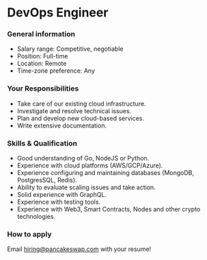 # DevOps Engineer

### General information

* Salary range: Competitive, negotiable
* Position: Full-time
* Location: Remote
* Time-zone preference: Any

### Your Responsibilities

* Take care of our existing cloud infrastructure.
* Investigate and resolve technical issues.
* Plan and develop new cloud-based services.
* Write extensive documentation.

### Skills & Qualification

* Good understanding of Go, NodeJS or Python.
* Experience with cloud platforms (AWS/GCP/Azure).
* Experience configuring and maintaining databases (MongoDB, PostgresSQL, Redis).
* Ability to evaluate scaling issues and take action.
* Solid experience with GraphQL.
* Experience with testing tools.
* Experience with Web3, Smart Contracts, Nodes and other crypto technologies.

### How to apply

Email hiring@pancakeswap.com with your resume!

